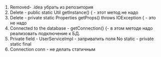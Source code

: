 1. Removed- .idea убрать из репозитория
2. Delete - public static Util getInstance() { - этот метод не надо
3. Delete - private static Properties getProps() throws IOException { - это не надо
4. Connected to the database - getConnection() {- в этом методе надо реализовать подключение к БД.
5. Private field - UserServiceImpl - заприватить поля No static - private static final
6. Connection conn - не делать статичным